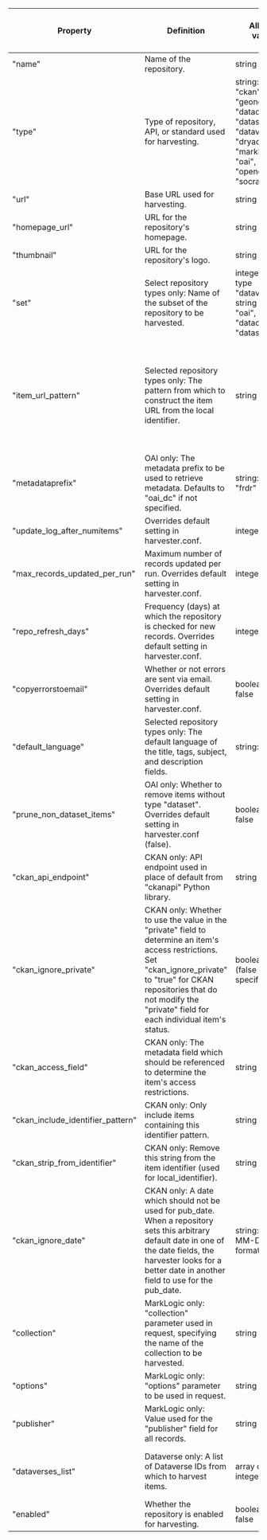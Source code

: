 |Property                         |Definition                                                                                                                                                                                                                                |Allowed values                                                                                                                |Applicable repo types                                                                 |Required or optional for applicable types                                                                                    |Example: OAI (oai_dc)                                    |Example: OAI (FRDR)                         |Example: CKAN                                              |Example: CKAN                                                |Example: CKAN                                            |Example: MarkLogic                                         |Example: DataCite                                               |Example: ArcGIS                                             |Example: geonetwork                                                               |Example: Socrata                                                |Example: Dryad                                             |Example: Dataverse                                                  |Example: Dataverse                                                                                                                                                                                                                                                                                     |Example: Datastream                                             |Example: OpenDataSoft                                          |
|---------------------------------|------------------------------------------------------------------------------------------------------------------------------------------------------------------------------------------------------------------------------------------|------------------------------------------------------------------------------------------------------------------------------|--------------------------------------------------------------------------------------|-----------------------------------------------------------------------------------------------------------------------------|---------------------------------------------------------|--------------------------------------------|-----------------------------------------------------------|-------------------------------------------------------------|---------------------------------------------------------|-----------------------------------------------------------|----------------------------------------------------------------|------------------------------------------------------------|---------------------------------------------------------------------------|----------------------------------------------------------------|-----------------------------------------------------------|--------------------------------------------------------------------|-------------------------------------------------------------------------------------------------------------------------------------------------------------------------------------------------------------------------------------------------------------------------------------------------------|----------------------------------------------------------------|---------------------------------------------------------------|
|"name"                           |Name of the repository.                                                                                                                                                                                                                   |string                                                                                                                        |all                                                                                   |Required                                                                                                                     |"UBC cIRcle"                                             |"Global Water Futures (FRDR)"               |"Yukon Open Data"                                          |"Government of Alberta Open Data Portal"                     |"Open Data Canada"                                       |"Canadian Opinion Research Archive"                        |"Nordicana D"                                                   |"Open Ottawa"                                               |"Hakai Institute"                                                          |"Government of Nova Scotia Open Data Portal"                    |"Dryad"                                                    |"University of Guelph Dataverse"                                    |"Other Scholars Portal Dataverses"                                                                                                                                                                                                                                                                     |"https://api.datacite.org/dois"                                 |"City of Vancouver Open Data Portal"                           |
|"type"                           |Type of repository, API, or standard used for harvesting.                                                                                                                                                                                 |string: "arcgis", "ckan", "geonetwork", "datacite", "datastream", "dataverse", "dryad", "marklogic", "oai", "opendatasoft", "socrata"|all                                                                                   |Required                                                                                                                     |"oai"                                                    |"oai"                                       |"ckan"                                                     |"ckan"                                                       |"ckan"                                                   |"marklogic"                                                |"datacite"                                                      |"arcgis"                                                    |"geonetwork"                                                                      |"socrata"                                                       |"dryad"                                                    |"dataverse"                                                         |"dataverse"                                                                                                                                                                                                                                                                                            |"datastream"                                                    |"opendatasoft"                                                 |
|"url"                            |Base URL used for harvesting.                                                                                                                                                                                                             |string                                                                                                                        |all                                                                                   |Required                                                                                                                     |"https://circle.library.ubc.ca/oai/request"              |"https://frdr-dfdr.ca/oai/request"          |"https://open.yukon.ca/"                                   |"https://open.alberta.ca"                                    |"https://open.canada.ca/data"                            |"https://search2.odesi.ca/search"                          |"https://api.datacite.org/dois"                                 |"https://open.ottawa.ca/data.json"                          |"https://hecate.hakai.org/geonetwork/srv/api/records/"                          |"data.novascotia.ca"                                            |"https://datadryad.org/api/v2"                             |"https://dataverse.scholarsportal.info/api/dataverses/%id%/contents"|"https://dataverse.scholarsportal.info/api/dataverses/%id%/contents"                                                                                                                                                                                                                                   |                                                                |"https://opendata.vancouver.ca/api/datasets/1.0/search"        |
|"homepage_url"                   |URL for the repository's homepage.                                                                                                                                                                                                        |string                                                                                                                        |all                                                                                   |Required                                                                                                                     |"https://circle.library.ubc.ca/"                         |"https://frdr-dfdr.ca/go/globalwaterfutures"|"https://open.yukon.ca/data/"                              |"https://open.alberta.ca/"                                   |"https://open.canada.ca/"                                |"https://search2.odesi.ca/"                                |"https://www.cen.ulaval.ca/nordicanad/"                         |"https://open.ottawa.ca/"                                   |"https://hecate.hakai.org/"                                                |"https://data.novascotia.ca/"                                   |"https://datadryad.org"                                    |"https://dataverse.scholarsportal.info/dataverse/guelph"            |"https://dataverse.scholarsportal.info/"                                                                                                                                                                                                                                                               |"https://datastream.org/"                                       |"https://opendata.vancouver.ca"                                |
|"thumbnail"                      |URL for the repository's logo.                                                                                                                                                                                                            |string                                                                                                                        |all                                                                                   |Optional                                                                                                                     |"https://frdr-dfdr.ca/discover/img/sources/ubc_80x80.png"|                                            |"https://frdr-dfdr.ca/discover/img/sources/yukon_80x80.png"|"https://frdr-dfdr.ca/discover/img/sources/alberta_80x80.png"|"https://frdr-dfdr.ca/discover/img/sources/odc_80x80.png"|"https://frdr-dfdr.ca/discover/img/sources/odesi_80x80.png"|"https://frdr-dfdr.ca/discover/img/sources/nordicanad_80x80.png"|"https://frdr-dfdr.ca/discover/img/sources/ottawa_80x80.png"|"https://frdr-dfdr.ca/discover/img/sources/hakai_80x80.png"                |"https://frdr-dfdr.ca/discover/img/sources/novascotia_80x80.png"|"https://frdr-dfdr.ca/discover/img/sources/dryad_80x80.png"|"https://frdr-dfdr.ca/discover/img/sources/guelph_80x80.png"        |"https://frdr-dfdr.ca/discover/img/sources/sp_80x80.png"                                                                                                                                                                                                                                               |"https://frdr-dfdr.ca/discover/img/sources/datastream_80x80.png"|"https://frdr-dfdr.ca/discover/img/sources/vancouver_80x80.png"|
|"set"                            |Select repository types only: Name of the subset of the repository to be harvested.                                                                                                                                                       |integer (for type "dataverse") string (for type "oai", "datacite", "datastream")                                              |"datacite", "datastream", "dataverse", "oai"                                          |Required (for type "datacite", "datastream") Optional (for type "dataverse", "oai)"                                          |                                                         |"col_globalwaterfutures"                    |                                                           |                                                             |                                                         |                                                           |"cen.nordicana"                                                 |                                                            |                                                                           |                                                                |                                                           |41123                                                               |                                                                                                                                                                                                                                                                                                       |"wdgcf.datastream"                                              |                                                               |
|"item_url_pattern"               |Selected repository types only: The pattern from which to construct the item URL from the local identifier.                                                                                                                               |string                                                                                                                        |"ckan", "geonetwork", "datacite", "datastream", "marklogic", "oai", "opendatasoft", "socrata"|Required (for type "geonetwork", "datacite", "datastream", "marklogic", "opendatasoft", "socrata") Optional (for type "ckan", "oai")|                                                         |                                            |                                                           |"https://open.alberta.ca/opendata/%id%"                      |"https://open.canada.ca/data/en/dataset/%id%"            |"https://search2.odesi.ca/#/details?uri=%2Fodesi%2F%id%"   |"https://doi.org/%id%"                                          |                                                            |"https://hecate.hakai.org/geonetwork/srv/eng/catalog.search#/metadata/%id%"|"https://data.novascotia.ca/d/%id%"                             |                                                           |                                                                    |                                                                                                                                                                                                                                                                                                       |"https://datastream.org/dataset/%id%"                           |"https://opendata.vancouver.ca/explore/dataset/%id%"           |
|"metadataprefix"                 |OAI only: The metadata prefix to be used to retrieve metadata. Defaults to "oai_dc" if not specified.                                                                                                                                     |string: "fgdc", "frdr"                                                                                                        |"oai"                                                                                 |Optional                                                                                                                     |                                                         |"frdr"                                      |                                                           |                                                             |                                                         |                                                           |                                                                |                                                            |                                                                           |                                                                |                                                           |                                                                    |                                                                                                                                                                                                                                                                                                       |                                                                |                                                               |
|"update_log_after_numitems"      |Overrides default setting in harvester.conf.                                                                                                                                                                                              |integer                                                                                                                       |all                                                                                   |Optional                                                                                                                     |                                                         |                                            |                                                           |                                                             |7                                                        |                                                           |                                                                |                                                            |                                                                           |                                                                |100                                                        |                                                                    |                                                                                                                                                                                                                                                                                                       |                                                                |                                                               |
|"max_records_updated_per_run"    |Maximum number of records updated per run. Overrides default setting in harvester.conf.                                                                                                                                                   |integer                                                                                                                       |all                                                                                   |Optional                                                                                                                     |                                                         |                                            |                                                           |200                                                          |200                                                      |                                                           |                                                                |                                                            |                                                                           |                                                                |5000                                                       |                                                                    |                                                                                                                                                                                                                                                                                                       |                                                                |                                                               |
|"repo_refresh_days"              |Frequency (days) at which the repository is checked for new records. Overrides default setting in harvester.conf.                                                                                                                         |integer                                                                                                                       |all                                                                                   |Optional                                                                                                                     |                                                         |0                                           |                                                           |                                                             |                                                         |                                                           |                                                                |                                                            |                                                                           |                                                                |                                                           |                                                                    |                                                                                                                                                                                                                                                                                                       |                                                                |                                                               |
|"copyerrorstoemail"              |Whether or not errors are sent via email. Overrides default setting in harvester.conf.                                                                                                                                                    |boolean: true, false                                                                                                          |all                                                                                   |Optional                                                                                                                     |                                                         |                                            |                                                           |                                                             |false                                                    |                                                           |                                                                |                                                            |                                                                           |                                                                |                                                           |                                                                    |                                                                                                                                                                                                                                                                                                       |                                                                |                                                               |
|"default_language"               |Selected repository types only: The default language of the title, tags, subject, and description fields.                                                                                                                                 |string: "fr"                                                                                                                  |"arcgis", "ckan", "datacite"                                                          |Optional                                                                                                                     |                                                         |                                            |                                                           |                                                             |                                                         |                                                           |"fr"                                                            |                                                            |                                                                           |                                                                |                                                           |                                                                    |                                                                                                                                                                                                                                                                                                       |                                                                |                                                               |
|"prune_non_dataset_items"        |OAI only: Whether to remove items without type "dataset". Overrides default setting in harvester.conf (false).                                                                                                                            |boolean: true, false                                                                                                          |"oai"                                                                                 |Optional                                                                                                                     |true                                                     |                                            |                                                           |                                                             |                                                         |                                                           |                                                                |                                                            |                                                                           |                                                                |                                                           |                                                                    |                                                                                                                                                                                                                                                                                                       |                                                                |                                                               |
|"ckan_api_endpoint"              |CKAN only: API endpoint used in place of default from "ckanapi" Python library.                                                                                                                                                           |string                                                                                                                        |"ckan"                                                                                |Optional                                                                                                                     |                                                         |                                            |"/api/3/action"                                            |                                                             |                                                         |                                                           |                                                                |                                                            |                                                                           |                                                                |                                                           |                                                                    |                                                                                                                                                                                                                                                                                                       |                                                                |                                                               |
|"ckan_ignore_private"            |CKAN only: Whether to use the value in the "private" field to determine an item's access restrictions. Set "ckan_ignore_private" to "true" for CKAN repositories that do not modify the "private" field for each individual item's status.|boolean: true (false if not specified)                                                                                        |"ckan"                                                                                |Optional                                                                                                                     |                                                         |                                            |true                                                       |                                                             |                                                         |                                                           |                                                                |                                                            |                                                                           |                                                                |                                                           |                                                                    |                                                                                                                                                                                                                                                                                                       |                                                                |                                                               |
|"ckan_access_field"              |CKAN only: The metadata field which should be referenced to determine the item's access restrictions.                                                                                                                                     |string                                                                                                                        |"ckan"                                                                                |Optional                                                                                                                     |                                                         |                                            |                                                           |"sensitivity"                                                |                                                         |                                                           |                                                                |                                                            |                                                                           |                                                                |                                                           |                                                                    |                                                                                                                                                                                                                                                                                                       |                                                                |                                                               |
|"ckan_include_identifier_pattern"|CKAN only: Only include items containing this identifier pattern.                                                                                                                                                                         |string                                                                                                                        |"ckan"                                                                                |Optional                                                                                                                     |                                                         |                                            |"data/datasets/"                                           |                                                             |                                                         |                                                           |                                                                |                                                            |                                                                           |                                                                |                                                           |                                                                    |                                                                                                                                                                                                                                                                                                       |                                                                |                                                               |
|"ckan_strip_from_identifier"     |CKAN only: Remove this string from the item identifier (used for local_identifier).                                                                                                                                                       |string                                                                                                                        |"ckan"                                                                                |Optional                                                                                                                     |                                                         |                                            |"data/datasets/"                                           |                                                             |                                                         |                                                           |                                                                |                                                            |                                                                           |                                                                |                                                           |                                                                    |                                                                                                                                                                                                                                                                                                       |                                                                |                                                               |
|"ckan_ignore_date"               |CKAN only: A date which should not be used for pub_date. When a repository sets this arbitrary default date in one of the date fields, the harvester looks for a better date in another field to use for the pub_date.                    |string: "YYYY-MM-DD" format                                                                                                   |"ckan"                                                                                |Optional                                                                                                                     |                                                         |                                            |"1969-12-31"                                               |                                                             |                                                         |                                                           |                                                                |                                                            |                                                                           |                                                                |                                                           |                                                                    |                                                                                                                                                                                                                                                                                                       |                                                                |                                                               |
|"collection"                     |MarkLogic only: "collection" parameter used in request, specifying the name of the collection to be harvested.                                                                                                                            |string                                                                                                                        |"marklogic"                                                                           |Required (for type "marklogic")                                                                                              |                                                         |                                            |                                                           |                                                             |                                                         |"cora"                                                     |                                                                |                                                            |                                                                           |                                                                |                                                           |                                                                    |                                                                                                                                                                                                                                                                                                       |                                                                |                                                               |
|"options"                        |MarkLogic only: "options" parameter to be used in request.                                                                                                                                                                                |string                                                                                                                        |"marklogic"                                                                           |Required (for type "marklogic")                                                                                              |                                                         |                                            |                                                           |                                                             |                                                         |"odesi-opts2"                                              |                                                                |                                                            |                                                                           |                                                                |                                                           |                                                                    |                                                                                                                                                                                                                                                                                                       |                                                                |                                                               |
|"publisher"                      |MarkLogic only: Value used for the "publisher" field for all records.                                                                                                                                                                     |string                                                                                                                        |"marklogic"                                                                           |Required (for type "marklogic")                                                                                              |                                                         |                                            |                                                           |                                                             |                                                         |"Queen's University"                                       |                                                                |                                                            |                                                                           |                                                                |                                                           |                                                                    |                                                                                                                                                                                                                                                                                                       |                                                                |                                                               |
|"dataverses_list"                |Dataverse only: A list of Dataverse IDs from which to harvest items.                                                                                                                                                                      |array of integers                                                                                                             |"dataverse"                                                                           |Optional                                                                                                                     |                                                         |                                            |                                                           |                                                             |                                                         |                                                           |                                                                |                                                            |                                                                           |                                                                |                                                           |                                                                    |[80, 71233, 55315, 43764, 72949, 316, 61458, 60543, 73570, 123945, 72252, 62262, 62659, 73733, 165, 49766, 116, 72306, 49, 60881, 71997, 55335, 60592, 57081, 69, 60728, 69667, 72473, 25, 69526, 71296, 100605, 306, 173, 55289, 244, 51597, 59277, 45823, 62776, 3, 70950, 70547, 72538, 249, 63129],|                                                                |                                                               |
|"enabled"                        |Whether the repository is enabled for harvesting.                                                                                                                                                                                         |boolean: true, false                                                                                                          |all                                                                                   |Required                                                                                                                     |true                                                     |true                                        |true                                                       |true                                                         |true                                                     |true                                                       |true                                                            |true                                                        |true                                                                       |true                                                            |true                                                       |true                                                                |true                                                                                                                                                                                                                                                                                                   |true                                                            |true                                                           |
